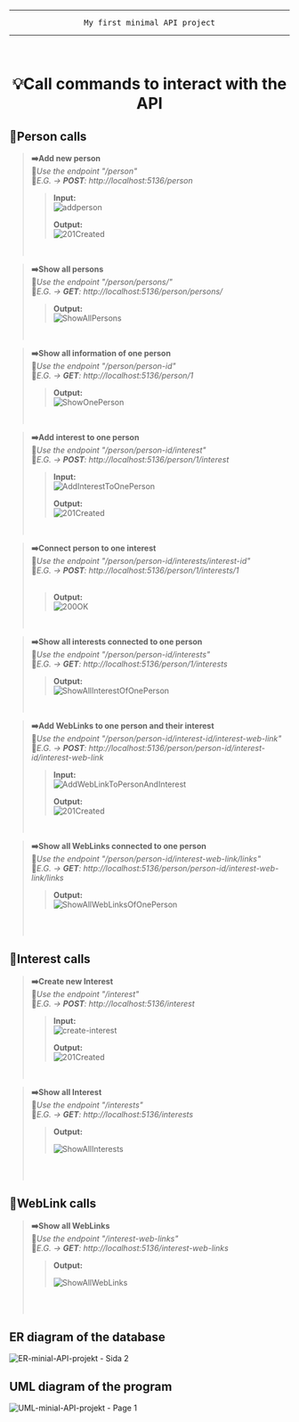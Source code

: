 ---

<p align="center">
  <kbd>﻿My first minimal API project</kbd>
</p>

***
<BR>

# <div align="center">💡Call commands to interact with the API</div>

## 🔷Person calls

>**➡️Add new person**
><BR>
>🔸*Use the endpoint "/person"*
><BR>
>🔸*E.G. → **POST**: http://localhost:5136/person*
>>**Input:**
>><BR> 
>>![addperson](https://github.com/mmxzps/Lab3-Mini-Projekt/assets/99285003/6e095ebb-b242-4f15-abb6-1863ab3172ef)
>><BR>
>>
>>**Output:**
>><BR> 
>>![201Created](https://github.com/mmxzps/Lab3-Mini-Projekt/assets/99285003/8e4faa12-a855-4ff6-bbf6-3f965761838d)
>>
><BR> 

>**➡️Show all persons**
> <BR>
>🔸*Use the endpoint "/person/persons/"*
><br>
>🔸*E.G. → **GET**: http://localhost:5136/person/persons/*
>>
>>**Output:**
>><BR> 
>> ![ShowAllPersons](https://github.com/mmxzps/Lab3-Mini-Projekt/assets/99285003/797fb8c6-f0ae-42ee-93a4-9d88a011e854)
>
><BR>
>

>**➡️Show all information of one person**
><BR>
>🔸*Use the endpoint "/person/person-id"*
><BR>
>🔸*E.G. → **GET**: http://localhost:5136/person/1*
>>
>>**Output:**
>><BR> 
>>![ShowOnePerson](https://github.com/mmxzps/Lab3-Mini-Projekt/assets/99285003/33d874da-6a70-4b43-953a-1a7cdb149dc4)
>
><BR>
>

>**➡️Add interest to one person**
> <BR>
>🔸*Use the endpoint "/person/person-id/interest"*
><br>
>🔸*E.G. → **POST**: http://localhost:5136/person/1/interest*
>>**Input:**
>><BR> 
>>![AddInterestToOnePerson](https://github.com/mmxzps/Lab3-Mini-Projekt/assets/99285003/16c78d35-ecd2-43be-bc21-89ab8f7097b7)
>><BR>
>>
>>**Output:**
>><BR> 
>>![201Created](https://github.com/mmxzps/Lab3-Mini-Projekt/assets/99285003/8e4faa12-a855-4ff6-bbf6-3f965761838d)
>>
><BR> 

>**➡️Connect person to one interest**
> <BR>
>🔸*Use the endpoint "/person/person-id/interests/interest-id"*
><br>
>🔸*E.G. → **POST**: http://localhost:5136/person/1/interests/1*
> <BR>
> <BR>
>> 
>>**Output:**
>><BR> 
>>![200OK](https://github.com/mmxzps/Lab3-Mini-Projekt/assets/99285003/67421b35-68a4-44f3-913c-56f82dfa4959)
>>
><BR> 

>**➡️Show all interests connected to one person**
> <BR>
>🔸*Use the endpoint "/person/person-id/interests"*
><br>
>🔸*E.G. → **GET**: http://localhost:5136/person/1/interests*
>>
>>**Output:**
>><BR> 
>>![ShowAllInterestOfOnePerson](https://github.com/mmxzps/Lab3-Mini-Projekt/assets/99285003/ab8be628-4ab6-4f8a-8221-5d08524cd8ca)
>>
><BR> 

>**➡️Add WebLinks to one person and their interest**
> <BR>
>🔸*Use the endpoint "/person/person-id/interest-id/interest-web-link"*
><br>
>🔸*E.G. → **POST**: http://localhost:5136/person/person-id/interest-id/interest-web-link*
>>**Input:**
>><BR> 
>>![AddWebLinkToPersonAndInterest](https://github.com/mmxzps/Lab3-Mini-Projekt/assets/99285003/b1a28aec-236a-415c-b355-c9d7094ce791)
>><BR>
>>
>>**Output:**
>><BR> 
>>![201Created](https://github.com/mmxzps/Lab3-Mini-Projekt/assets/99285003/8e4faa12-a855-4ff6-bbf6-3f965761838d)
>
><BR> 

>**➡️Show all WebLinks connected to one person**
> <BR>
>🔸*Use the endpoint "/person/person-id/interest-web-link/links"*
><br>
>🔸*E.G. → **GET**: http://localhost:5136/person/person-id/interest-web-link/links*
>>
>>**Output:**
>><BR> 
>>![ShowAllWebLinksOfOnePerson](https://github.com/mmxzps/Lab3-Mini-Projekt/assets/99285003/5ea9b2e9-9105-47c4-99ee-3a546a01c92c)
>>
><BR> 
><BR> 

## 🔷Interest calls

>**➡️Create new Interest**
><BR>
>🔸*Use the endpoint "/interest"*
><BR>
>🔸*E.G. → **POST**: http://localhost:5136/interest*
>>**Input:**
>><BR> 
>>![create-interest](https://github.com/mmxzps/Lab3-Mini-Projekt/assets/99285003/5637a7fb-1a46-4065-afe9-4a7fa007f12d)
>><BR>
>>
>>**Output:**
>><BR> 
>>![201Created](https://github.com/mmxzps/Lab3-Mini-Projekt/assets/99285003/8e4faa12-a855-4ff6-bbf6-3f965761838d)
>>
><BR> 

>**➡️Show all Interest**
> <BR>
>🔸*Use the endpoint "/interests"*
><br>
>🔸*E.G. → **GET**: http://localhost:5136/interests*
>>**Output:**
>><BR>
>>
>>![ShowAllInterests](https://github.com/mmxzps/Lab3-Mini-Projekt/assets/99285003/d47034f8-2b66-4977-9807-733499e24dc5)
>>
><BR> 
><BR> 

## 🔷WebLink calls
>**➡️Show all WebLinks**
> <BR>
>🔸*Use the endpoint "/interest-web-links"*
><br>
>🔸*E.G. → **GET**: http://localhost:5136/interest-web-links*
>>**Output:**
>><BR>
>>
>>![ShowAllWebLinks](https://github.com/mmxzps/Lab3-Mini-Projekt/assets/99285003/dd786ee6-0a1b-4e71-99f3-764fb0df66ee)
>>
><BR> 
><BR>

 ## ER diagram of the database
![ER-minial-API-projekt - Sida 2](https://github.com/mmxzps/Lab3-Mini-Projekt/assets/99285003/4655c290-1094-4c76-abf6-2640e50e3b45)
## UML diagram of the program
![UML-minial-API-projekt - Page 1](https://github.com/mmxzps/Lab3-Mini-Projekt/assets/99285003/97aa18c0-3ded-4684-a9bf-2370b74d25f6)



